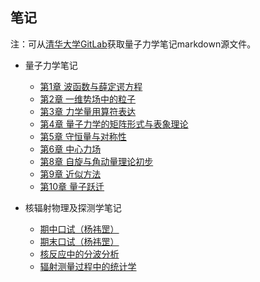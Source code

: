 ## 笔记

注：可从[清华大学GitLab](https://git.tsinghua.edu.cn/qianhy23/quantum-mechanics-notes)获取量子力学笔记markdown源文件。

- 量子力学笔记
  - [第1章 波函数与薛定谔方程](./量子力学/第1章%20波函数与薛定谔方程.md)
  - [第2章 一维势场中的粒子](./量子力学/第2章%20一维势场中的粒子.md)
  - [第3章 力学量用算符表达](./量子力学/第3章%20力学量用算符表达.md)
  - [第4章 量子力学的矩阵形式与表象理论](./量子力学/第4章%20量子力学的矩阵形式与表象理论.md) 
  - [第5章 守恒量与对称性](./量子力学/第5章%20守恒量与对称性.md)
  - [第6章 中心力场](./量子力学/第6章%20中心力场.md)
  - [第8章 自旋与角动量理论初步](./量子力学/第8章%20自旋与角动量理论初步.md)
  - [第9章 近似方法](./量子力学/第9章%20近似方法.md)
  - [第10章 量子跃迁](./量子力学/第10章%20量子跃迁.md)

- 核辐射物理及探测学笔记
  - [期中口试（杨祎罡）](./核辐射物理及探测学/期中口试（杨祎罡）.md)
  - [期末口试（杨祎罡）](./核辐射物理及探测学/期末口试（杨祎罡）.md)
  - [核反应中的分波分析](./核辐射物理及探测学/核反应中的分波分析.md)
  - [辐射测量过程中的统计学](./核辐射物理及探测学/辐射测量过程中的统计学.md)